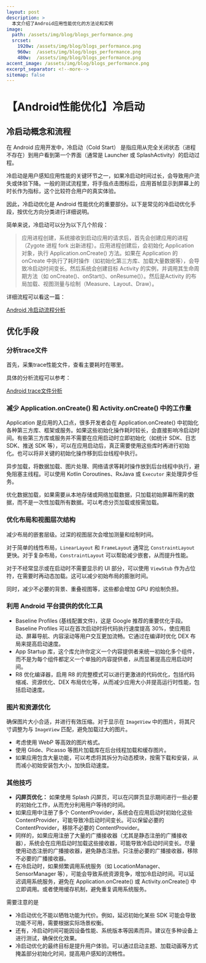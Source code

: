 ```yaml
---
layout: post
description: > 
  本文介绍了Android应用性能优化的方法论和实例
image: 
  path: /assets/img/blog/blogs_performance.png
  srcset: 
    1920w: /assets/img/blog/blogs_performance.png
    960w:  /assets/img/blog/blogs_performance.png
    480w:  /assets/img/blog/blogs_performance.png
accent_image: /assets/img/blog/blogs_performance.png
excerpt_separator: <!--more-->
sitemap: false
---
```

# 【Android性能优化】冷启动
## 冷启动概念和流程
在 Android 应用开发中，冷启动（Cold Start） 是指应用从完全关闭状态（进程不存在）到用户看到第一个界面（通常是 Launcher 或 SplashActivity）的启动过程。

冷启动是用户感知应用性能的关键环节之一，如果冷启动时间过长，会导致用户流失或体验下降。一般的测试流程里，将手指点击图标后，应用首帧显示到屏幕上的时长作为指标，这个比较符合用户的真实体验。

因此，冷启动优化是 Android 性能优化的重要部分。以下是常见的冷启动优化手段，按优化方向分类进行详细说明。

简单来说，冷启动可以分为以下几个阶段：

> 应用进程创建，系统接收到启动应用的请求后，首先会创建应用的进程（Zygote 进程 fork 出新进程）。应用进程创建后，会初始化 Application 对象，执行 Application.onCreate() 方法。如果在 Application 的 onCreate 中执行了耗时操作（如初始化第三方库、加载大量数据等），会导致冷启动时间变长。然后系统会创建目标 Activity 的实例，并调用其生命周期方法（如 onCreate()、onStart()、onResume()）。然后是Activity 的布局加载、视图测量与绘制（Measure、Layout、Draw）。

详细流程可以看这一篇：

[Android 冷启动流程分析](./2024-9-21-APP冷启动流程解析.md)

## 优化手段
### 分析trace文件
首先，采集trace性能文件，查看主要耗时在哪里。

具体的分析流程可以参考：

[Android trace文件分析](./2025-7-3-【性能优化】Android%20trace文件分析.md)

### 减少 Application.onCreate() 和 Activity.onCreate() 中的工作量
Application 是应用的入口点，很多开发者会在 Application.onCreate() 中初始化各种第三方库、框架或服务。如果这些初始化操作耗时较长，会直接影响冷启动时间。有些第三方库或服务并不需要在应用启动时立即初始化（如统计 SDK、日志 SDK、推送 SDK 等），可以在应用启动后，真正需要使用这些库时再进行初始化。也可以将非关键的初始化操作移到后台线程中执行。

异步加载，将数据加载、图片处理、网络请求等耗时操作放到后台线程中执行，避免阻塞主线程。可以使用 Kotlin Coroutines、RxJava 或 `Executor` 来处理异步任务。

优化数据加载，如果需要从本地存储或网络加载数据，只加载初始屏幕所需的数据，而不是一次性加载所有数据。可以考虑分页加载或按需加载。
### 优化布局和视图层次结构
减少布局的嵌套层级。过深的视图层次会增加测量和绘制时间。

对于简单的线性布局，`LinearLayout` 和 `FrameLayout` 通常比 `ConstraintLayout` 更快。对于复杂布局，`ConstraintLayout` 可以帮助减少嵌套，从而提升性能。

对于不经常显示或在启动时不需要显示的 UI 部分，可以使用 `ViewStub` 作为占位符，在需要时再动态加载。这可以减少初始布局的膨胀时间。

同时，减少不必要的背景、重叠视图等，这些都会增加 GPU 的绘制负担。
### 利用 Android 平台提供的优化工具
* Baseline Profiles (基线配置文件)，这是 Google 推荐的重要优化手段。Baseline Profiles 可以在首次启动时将代码执行速度提高 30%，使应用启动、屏幕导航、内容滚动等用户交互更加流畅。它通过在编译时优化 DEX 布局来提高启动速度。
* App Startup 库，这个库允许你定义一个内容提供者来统一初始化多个组件，而不是为每个组件都定义一个单独的内容提供者，从而显著提高应用启动时间。
* R8 优化编译器，启用 R8 的完整模式可以进行更激进的代码优化，包括代码缩减、资源优化、DEX 布局优化等，从而减少应用大小并提高运行时性能，包括启动速度。

### 图片和资源优化
确保图片大小合适，并进行有效压缩。对于显示在 `ImageView` 中的图片，将其尺寸调整为与 `ImageView` 匹配，避免加载过大的图片。
* 考虑使用 WebP 等高效的图片格式。
* 使用 Glide、Picasso 等图片加载库在后台线程加载和缓存图片。
* 如果应用包含大量功能，可以考虑将其拆分为动态模块，按需下载和安装，从而减小初始安装包大小，加快启动速度。

### 其他技巧
* **闪屏页优化：** 如果使用 Splash 闪屏页，可以在闪屏页显示期间进行一些必要的初始化工作，从而充分利用用户等待的时间。
* 如果应用中注册了多个 ContentProvider，系统会在应用启动时初始化这些 ContentProvider，可能导致冷启动时间变长。可以保留必要的 ContentProvider，移除不必要的 ContentProvider。
* 同样的，如果应用注册了大量的广播接收器（尤其是静态注册的广播接收器），系统会在应用启动时加载这些接收器，可能导致冷启动时间变长。尽量使用动态注册的广播接收器，避免静态注册。只注册必要的广播接收器，移除不必要的广播接收器。
* 在冷启动时，如果频繁调用系统服务（如 LocationManager、SensorManager 等），可能会导致系统资源竞争，增加冷启动时间。可以延迟调用系统服务，避免在 Application.onCreate() 或 Activity.onCreate() 中立即调用。或者使用缓存机制，避免重复调用系统服务。

需要注意的是
* 冷启动优化不能以牺牲功能为代价。例如，延迟初始化某些 SDK 可能会导致功能不可用，需要根据实际场景权衡。
* 还有，冷启动时间可能因设备性能、系统版本等因素而异。建议在多种设备上进行测试，确保优化效果。
* 冷启动优化的最终目标是提升用户体验。可以通过启动主题、加载动画等方式掩盖部分初始化时间，提高用户感知的流畅性。
